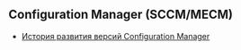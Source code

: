## Configuration Manager (SCCM/MECM)
- [История развития версий Configuration Manager](./History/index.md)